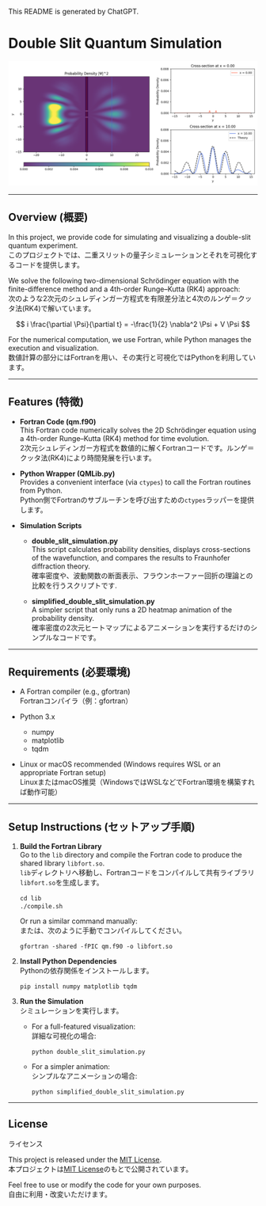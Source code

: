 This README is generated by ChatGPT.  

# Double Slit Quantum Simulation 

![Simulation Image](fig/double_slit.png)  

---

## Overview (概要)

In this project, we provide code for simulating and visualizing a double-slit quantum experiment.  
このプロジェクトでは、二重スリットの量子シミュレーションとそれを可視化するコードを提供します。

We solve the following two-dimensional Schrödinger equation with the finite-difference method and a 4th-order Runge–Kutta (RK4) approach:  
次のような2次元のシュレディンガー方程式を有限差分法と4次のルンゲ＝クッタ法(RK4)で解いています。

$$ i \frac{\partial \Psi}{\partial t} = -\frac{1}{2} \nabla^2 \Psi + V \Psi $$

For the numerical computation, we use Fortran, while Python manages the execution and visualization.  
数値計算の部分にはFortranを用い、その実行と可視化ではPythonを利用しています。

---

## Features (特徴)

- **Fortran Code (qm.f90)**  
  This Fortran code numerically solves the 2D Schrödinger equation using a 4th-order Runge–Kutta (RK4) method for time evolution.  
  2次元シュレディンガー方程式を数値的に解くFortranコードです。ルンゲ＝クッタ法(RK4)により時間発展を行います。

- **Python Wrapper (QMLib.py)**  
  Provides a convenient interface (via `ctypes`) to call the Fortran routines from Python.  
  Python側でFortranのサブルーチンを呼び出すための`ctypes`ラッパーを提供します。

- **Simulation Scripts**  
  
  - **double_slit_simulation.py**  
    This script calculates probability densities, displays cross-sections of the wavefunction, and compares the results to Fraunhofer diffraction theory.  
    確率密度や、波動関数の断面表示、フラウンホーファー回折の理論との比較を行うスクリプトです.

  - **simplified_double_slit_simulation.py**  
    A simpler script that only runs a 2D heatmap animation of the probability density.  
    確率密度の2次元ヒートマップによるアニメーションを実行するだけのシンプルなコードです。

---

## Requirements (必要環境)

- A Fortran compiler (e.g., gfortran)  
  Fortranコンパイラ（例：gfortran）

- Python 3.x  
  - numpy  
  - matplotlib  
  - tqdm 

- Linux or macOS recommended (Windows requires WSL or an appropriate Fortran setup)  
  LinuxまたはmacOS推奨（WindowsではWSLなどでFortran環境を構築すれば動作可能）

---

## Setup Instructions (セットアップ手順)

1. **Build the Fortran Library**  
   Go to the `lib` directory and compile the Fortran code to produce the shared library `libfort.so`.  
   `lib`ディレクトリへ移動し、Fortranコードをコンパイルして共有ライブラリ`libfort.so`を生成します。

   ```
   cd lib
   ./compile.sh
   ```

   Or run a similar command manually:  
   または、次のように手動でコンパイルしてください。

   ```
   gfortran -shared -fPIC qm.f90 -o libfort.so
   ```

2. **Install Python Dependencies**  
   Pythonの依存関係をインストールします。

   ```
   pip install numpy matplotlib tqdm
   ```

3. **Run the Simulation**  
   シミュレーションを実行します。

   - For a full-featured visualization:  
     詳細な可視化の場合:

     ```
     python double_slit_simulation.py
     ```

   - For a simpler animation:  
     シンプルなアニメーションの場合:

     ```
     python simplified_double_slit_simulation.py
     ```

---

## License  
ライセンス

This project is released under the [MIT License](https://opensource.org/licenses/MIT).  
本プロジェクトは[MIT License](https://opensource.org/licenses/MIT)のもとで公開されています。

Feel free to use or modify the code for your own purposes.  
自由に利用・改変いただけます。

